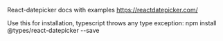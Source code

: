 React-datepicker docs with examples
https://reactdatepicker.com/

Use this for installation, typescript throws any type exception:
npm install @types/react-datepicker --save
